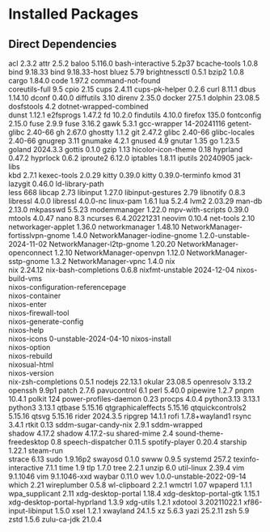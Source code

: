 # Installed Packages

## Direct Dependencies
acl                                2.3.2
attr                               2.5.2
baloo                              5.116.0
bash-interactive                   5.2p37
bcache-tools                       1.0.8
bind                               9.18.33
bind                               9.18.33-host
bluez                              5.79
brightnessctl                      0.5.1
bzip2                              1.0.8
cargo                              1.84.0
code                               1.97.2
command-not-found                  
coreutils-full                     9.5
cpio                               2.15
cups                               2.4.11
cups-pk-helper                     0.2.6
curl                               8.11.1
dbus                               1.14.10
dconf                              0.40.0
diffutils                          3.10
direnv                             2.35.0
docker                             27.5.1
dolphin                            23.08.5
dosfstools                         4.2
dotnet-wrapped-combined            
dunst                              1.12.1
e2fsprogs                          1.47.2
fd                                 10.2.0
findutils                          4.10.0
firefox                            135.0
fontconfig                         2.15.0
fuse                               2.9.9
fuse                               3.16.2
gawk                               5.3.1
gcc-wrapper                        14-20241116
getent-glibc                       2.40-66
gh                                 2.67.0
ghostty                            1.1.2
git                                2.47.2
glibc                              2.40-66
glibc-locales                      2.40-66
gnugrep                            3.11
gnumake                            4.2.1
gnused                             4.9
gnutar                             1.35
go                                 1.23.5
goland                             2024.3.3
gottis                             0.1.0
gzip                               1.13
hicolor-icon-theme                 0.18
hyprland                           0.47.2
hyprlock                           0.6.2
iproute2                           6.12.0
iptables                           1.8.11
iputils                            20240905
jack-libs                          
kbd                                2.7.1
kexec-tools                        2.0.29
kitty                              0.39.0
kitty                              0.39.0-terminfo
kmod                               31
lazygit                            0.46.0
ld-library-path                    
less                               668
libcap                             2.73
libinput                           1.27.0
libinput-gestures                  2.79
libnotify                          0.8.3
libressl                           4.0.0
libressl                           4.0.0-nc
linux-pam                          1.6.1
lua                                5.2.4
lvm2                               2.03.29
man-db                             2.13.0
mkpasswd                           5.5.23
modemmanager                       1.22.0
mpv-with-scripts                   0.39.0
mtools                             4.0.47
nano                               8.3
ncurses                            6.4.20221231
neovim                             0.10.4
net-tools                          2.10
networkager-applet                 1.36.0
networkmanager                     1.48.10
NetworkManager-fortisslvpn-gnome   1.4.0
NetworkManager-iodine-gnome        1.2.0-unstable-2024-11-02
NetworkManager-l2tp-gnome          1.20.20
NetworkManager-openconnect         1.2.10
NetworkManager-openvpn             1.12.0
NetworkManager-sstp-gnome          1.3.2
NetworkManager-vpnc                1.4.0
nix                                
nix                                2.24.12
nix-bash-completions               0.6.8
nixfmt-unstable                    2024-12-04
nixos-build-vms                    
nixos-configuration-referencepage  
nixos-container                    
nixos-enter                        
nixos-firewall-tool                
nixos-generate-config              
nixos-help                         
nixos-icons                        0-unstable-2024-04-10
nixos-install                      
nixos-option                       
nixos-rebuild                      
nixosual-html                      
nixos-version                      
nix-zsh-completions                0.5.1
nodejs                             22.13.1
okular                             23.08.5
openresolv                         3.13.2
openssh                            9.9p1
patch                              2.7.6
pavucontrol                        6.1
perl                               5.40.0
pipewire                           1.2.7
pnpm                               10.4.1
polkit                             124
power-profiles-daemon              0.23
procps                             4.0.4
python3.13                         3.13.1
python3                            3.13.1
qtbase                             5.15.16
qtgraphicaleffects                 5.15.16
qtquickcontrols2                   5.15.16
qtsvg                              5.15.16
rider                              2024.3.5
ripgrep                            14.1.1
rofi                               1.7.8+wayland1
rsync                              3.4.1
rtkit                              0.13
sddm-sugar-candy-nix               2.9.1
sddm-wrapped                       
shadow                             4.17.2
shadow                             4.17.2-su
shared-mime                        2.4
sound-theme-freedesktop            0.8
speech-dispatcher                  0.11.5
spotify-player                     0.20.4
starship                           1.22.1
steam-run                          
strace                             6.13
sudo                               1.9.16p2
swayosd                            0.1.0
swww                               0.9.5
systemd                            257.2
texinfo-interactive                7.1.1
time                               1.9
tlp                                1.7.0
tree                               2.2.1
unzip                              6.0
util-linux                         2.39.4
vim                                9.1.1046
vim                                9.1.1046-xxd
waybar                             0.11.0
wev                                1.0.0-unstable-2022-09-14
which                              2.21
wireplumber                        0.5.8
wl-clipboard                       2.2.1
wmctrl                             1.07
wpaperd                            1.1.1
wpa_supplicant                     2.11
xdg-desktop-portal                 1.18.4
xdg-desktop-portal-gtk             1.15.1
xdg-desktop-portal-hyprland        1.3.9
xdg-utils                          1.2.1
xdotool                            3.20211022.1
xf86-input-libinput                1.5.0
xsel                               1.2.1
xwayland                           24.1.5
xz                                 5.6.3
yazi                               25.2.11
zsh                                5.9
zstd                               1.5.6
zulu-ca-jdk                        21.0.4

